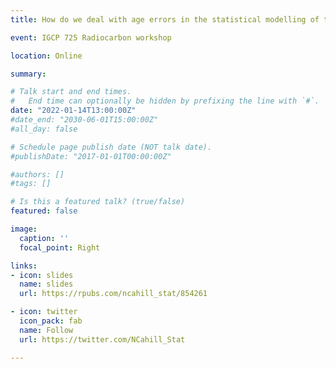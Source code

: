 ```yaml
---
title: How do we deal with age errors in the statistical modelling of time dependent data?

event: IGCP 725 Radiocarbon workshop

location: Online

summary: 

# Talk start and end times.
#   End time can optionally be hidden by prefixing the line with `#`.
date: "2022-01-14T13:00:00Z"
#date_end: "2030-06-01T15:00:00Z"
#all_day: false

# Schedule page publish date (NOT talk date).
#publishDate: "2017-01-01T00:00:00Z"

#authors: []
#tags: []

# Is this a featured talk? (true/false)
featured: false

image:
  caption: ''
  focal_point: Right

links:
- icon: slides
  name: slides
  url: https://rpubs.com/ncahill_stat/854261

- icon: twitter
  icon_pack: fab
  name: Follow
  url: https://twitter.com/NCahill_Stat

---
```

